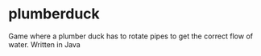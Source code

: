 # plumberduck
Game where a plumber duck has to rotate pipes to get the correct flow of water. Written in Java
